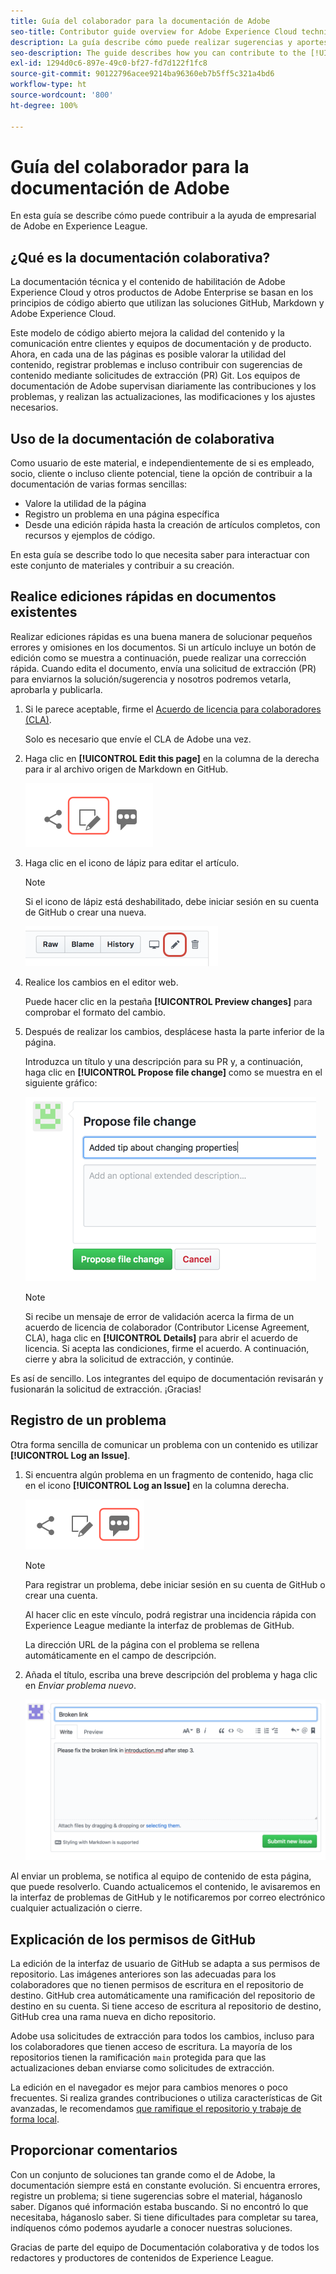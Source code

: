 ```yaml
---
title: Guía del colaborador para la documentación de Adobe
seo-title: Contributor guide overview for Adobe Experience Cloud technical documentation
description: La guía describe cómo puede realizar sugerencias y aportes al sitio de documentación de Adobe.
seo-description: The guide describes how you can contribute to the [!UICONTROL Adobe Experience Cloud] technical documentation.
exl-id: 1294d0c6-897e-49c0-bf27-fd7d122f1fc8
source-git-commit: 90122796acee9214ba96360eb7b5ff5c321a4bd6
workflow-type: ht
source-wordcount: '800'
ht-degree: 100%

---
```


# Guía del colaborador para la documentación de Adobe

En esta guía se describe cómo puede contribuir a la ayuda de empresarial de Adobe en Experience League.

## ¿Qué es la documentación colaborativa?

La documentación técnica y el contenido de habilitación de Adobe Experience Cloud y otros productos de Adobe Enterprise se basan en los principios de código abierto que utilizan las soluciones GitHub, Markdown y Adobe Experience Cloud.

Este modelo de código abierto mejora la calidad del contenido y la comunicación entre clientes y equipos de documentación y de producto. Ahora, en cada una de las páginas es posible valorar la utilidad del contenido, registrar problemas e incluso contribuir con sugerencias de contenido mediante solicitudes de extracción (PR) Git. Los equipos de documentación de Adobe supervisan diariamente las contribuciones y los problemas, y realizan las actualizaciones, las modificaciones y los ajustes necesarios.

## Uso de la documentación de colaborativa

Como usuario de este material, e independientemente de si es empleado, socio, cliente o incluso cliente potencial, tiene la opción de contribuir a la documentación de varias formas sencillas:

* Valore la utilidad de la página
* Registro un problema en una página específica
* Desde una edición rápida hasta la creación de artículos completos, con recursos y ejemplos de código.

En esta guía se describe todo lo que necesita saber para interactuar con este conjunto de materiales y contribuir a su creación.

<!--
>[!IMPORTANT]
>All repositories that publish to docs.adobe.com have adopted the [Adobe Open Source Code of Conduct](../code-of-conduct.md) or the [.NET Foundation Code of Conduct](https://dotnetfoundation.org/code-of-conduct). For more information, see the [Contributing](../contributing.md) article.
>
> Minor corrections or clarifications to documentation and code examples in public repositories are covered by the [Adobe Documentation Terms of Use](https://www.adobe.com/legal/terms.html). New or significant changes generate a comment in the pull request, asking you to submit an online Contribution License Agreement (CLA) if you are not an employee of Adobe. We need you to complete the online form before we can review or accept your pull request.
-->

## Realice ediciones rápidas en documentos existentes

Realizar ediciones rápidas es una buena manera de solucionar pequeños errores y omisiones en los documentos. Si un artículo incluye un botón de edición como se muestra a continuación, puede realizar una corrección rápida. Cuando edita el documento, envía una solicitud de extracción (PR) para enviarnos la solución/sugerencia y nosotros podremos vetarla, aprobarla y publicarla.

1. Si le parece aceptable, firme el [Acuerdo de licencia para colaboradores (CLA)](http://opensource.adobe.com/cla.html).

   Solo es necesario que envíe el CLA de Adobe una vez.
1. Haga clic en **[!UICONTROL Edit this page]** en la columna de la derecha para ir al archivo origen de Markdown en GitHub.

   ![Editar el icono de esta página](/help/assets/git_edit.png)

1. Haga clic en el icono de lápiz para editar el artículo.

   >[!NOTE]
   >
   >Si el icono de lápiz está deshabilitado, debe iniciar sesión en su cuenta de GitHub o crear una nueva.

   ![Ubicación del icono de lápiz](assets/edit-icon.png)

1. Realice los cambios en el editor web.

   Puede hacer clic en la pestaña **[!UICONTROL Preview changes]** para comprobar el formato del cambio.
1. Después de realizar los cambios, desplácese hasta la parte inferior de la página.

   Introduzca un título y una descripción para su PR y, a continuación, haga clic en **[!UICONTROL Propose file change]** como se muestra en el siguiente gráfico:

   ![proponga el cambio](assets/submit-pull-request.png)

   >[!NOTE]
   >
   >Si recibe un mensaje de error de validación acerca la firma de un acuerdo de licencia de colaborador (Contributor License Agreement, CLA), haga clic en **[!UICONTROL Details]** para abrir el acuerdo de licencia. Si acepta las condiciones, firme el acuerdo. A continuación, cierre y abra la solicitud de extracción, y continúe.

Es así de sencillo. Los integrantes del equipo de documentación revisarán y fusionarán la solicitud de extracción. ¡Gracias! 

## Registro de un problema

Otra forma sencilla de comunicar un problema con un contenido es utilizar **[!UICONTROL Log an Issue]**.

1. Si encuentra algún problema en un fragmento de contenido, haga clic en el icono **[!UICONTROL Log an Issue]** en la columna derecha.

   ![](assets/git_log_issue.png)

   >[!NOTE]
   >
   >Para registrar un problema, debe iniciar sesión en su cuenta de GitHub o crear una cuenta.

   Al hacer clic en este vínculo, podrá registrar una incidencia rápida con Experience League mediante la interfaz de problemas de GitHub.

   La dirección URL de la página con el problema se rellena automáticamente en el campo de descripción.

1. Añada el título, escriba una breve descripción del problema y haga clic en *Enviar problema nuevo*.

   ![](assets/git_issue_example.png)

Al enviar un problema, se notifica al equipo de contenido de esta página, que puede resolverlo. Cuando actualicemos el contenido, le avisaremos en la interfaz de problemas de GitHub y le notificaremos por correo electrónico cualquier actualización o cierre.

## Explicación de los permisos de GitHub

La edición de la interfaz de usuario de GitHub se adapta a sus permisos de repositorio. Las imágenes anteriores son las adecuadas para los colaboradores que no tienen permisos de escritura en el repositorio de destino. GitHub crea automáticamente una ramificación del repositorio de destino en su cuenta. Si tiene acceso de escritura al repositorio de destino, GitHub crea una rama nueva en dicho repositorio.

Adobe usa solicitudes de extracción para todos los cambios, incluso para los colaboradores que tienen acceso de escritura. La mayoría de los repositorios tienen la ramificación `main` protegida para que las actualizaciones deban enviarse como solicitudes de extracción.

La edición en el navegador es mejor para cambios menores o poco frecuentes. Si realiza grandes contribuciones o utiliza características de Git avanzadas, le recomendamos [que ramifique el repositorio y trabaje de forma local](setup/full-workflow.md).

## Proporcionar comentarios

Con un conjunto de soluciones tan grande como el de Adobe, la documentación siempre está en constante evolución. Si encuentra errores, registre un problema; si tiene sugerencias sobre el material, háganoslo saber. Díganos qué información estaba buscando. Si no encontró lo que necesitaba, háganoslo saber. Si tiene dificultades para completar su tarea, indíquenos cómo podemos ayudarle a conocer nuestras soluciones.

Gracias de parte del equipo de Documentación colaborativa y de todos los redactores y productores de contenidos de Experience League.
